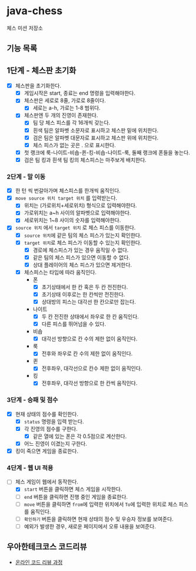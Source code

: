 # java-chess

체스 미션 저장소

## 기능 목록
## 1단계 - 체스판 초기화
- [x]  체스판을 초기화한다.
    - [x]  게임시작은 start, 종료는 end 명령을 입력해야한다.
    - [x]  체스판은 세로로 8줄, 가로로 8줄이다.
        - [x] 세로는 a-h, 가로는 1-8 범위다.
    - [x]  체스판엔 두 개의 진영이 존재한다.
        - [x]  팀 당 체스 피스를 각 16개씩 갖는다.
        - [x]  흰색 팀은 알파벳 소문자로 표시하고 체스판 밑에 위치한다.
        - [x]  검은 팀은 알파벳 대문자로 표시하고 체스판 위에 위치한다.
        - [x]  체스 피스가 없는 곳은 . 으로 표시한다.
    - [x]  첫 랭크에 룩-나이트-비숍-퀸-킹-비숍-나이트-룩, 둘째 랭크에 폰들을 놓는다.
    - [x]  검은 팀 킹과 흰색 팀 킹의 체스피스는 마주보게 배치한다.

### 2단계 - 말 이동
- [x]  한 턴 씩 번갈아가며 체스피스를 한개씩 움직인다.
- [x]  `move source 위치 target 위치` 를 입력받는다.
    - [x]  위치는 (가로위치+세로위치) 형식으로 입력해야한다.
    - [x]  가로위치는 a~h 사이의 알파벳으로 입력해야한다.
    - [x]  세로위치는 1~8 사이의 숫자를 입력해야한다.
- [x]  `source 위치` 에서 `target 위치` 로 체스 피스를 이동한다.
    - [x]  `source 위치`에 같은 팀의 체스 피스가 있는지 확인한다.
    - [x]  `target 위치`로 체스 피스가 이동할 수 있는지 확인한다.
        - [x]  경로에 체스피스가 있는 경우 움직일 수 없다.
        - [x]  같은 팀의 체스 피스가 있으면 이동할 수 없다.
        - [x]  상대 플레이어의 체스 피스가 있으면 제거한다.
    - [x] 체스피스는 타입에 따라 움직인다.
      * 폰
        - [x] 초기상태에서 한 칸 혹은 두 칸 전진한다.
        - [x] 초기상태 이후로는 한 칸씩만 전진한다.
        - [x] 상대방의 피스는 대각선 한 칸으로만 잡는다.
      * 나이트
        - [x] 두 칸 전진한 상태에서 좌우로 한 칸 움직인다. 
        - [x] 다른 피스를 뛰어넘을 수 있다.
      * 비숍
        - [x] 대각선 방향으로 칸 수의 제한 없이 움직인다. 
      * 룩
        - [x] 전후와 좌우로 칸 수의 제한 없이 움직인다.
      * 퀸
        - [x] 전후좌우, 대각선으로 칸수 제한 없이 움직인다.
      * 킹
        - [x] 전후좌우, 대각선 방향으로 한 칸씩 움직인다.

### 3단계 - 승패 및 점수
- [x]  현재 상태의 점수를 확인한다.
    - [x]  `status` 명령을 입력 받는다.
    - [x]  각 진영의 점수를 구한다.
       - [x] 같은 열에 있는 폰은 각 0.5점으로 계산한다.
    - [x]  어느 진영이 이겼는지 구한다.
- [x]  킹이 죽으면 게임을 종료한다.

### 4단계 - 웹 UI 적용
- [ ]  체스 게임이 웹에서 동작한다.
    - [x]  `start` 버튼을 클릭하면 체스 게임을 시작한다.
    - [ ]  `end` 버튼을 클릭하면 진행 중인 게임을 종료한다.
    - [ ]  `move` 버튼을 클릭하면 `from`에 입력한 위치에서 `To`에 입력한 위치로 체스 피스를 움직인다.
    - [ ]  `확인하기` 버튼을 클릭하면 현재 상태의 점수 및 우승자 정보를 보여준다.
    - [ ] 예외가 발생한 경우, 새로운 페이지에서 오류 내용을 보여준다.

## 우아한테크코스 코드리뷰

- [온라인 코드 리뷰 과정](https://github.com/woowacourse/woowacourse-docs/blob/master/maincourse/README.md)
